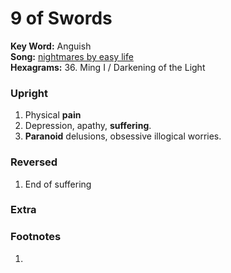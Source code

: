 # 9 of Swords

**Key Word:** Anguish  
**Song:** [nightmares by easy life](https://www.youtube.com/watch?v=-dQnXExTp2w)  
**Hexagrams:** 36. Ming I / Darkening of the Light



### Upright

1) Physical **pain**
2) Depression, apathy, **suffering**.
3) **Paranoid** delusions, obsessive illogical worries.



### Reversed

1) End of suffering



### Extra





### Footnotes

1. 


